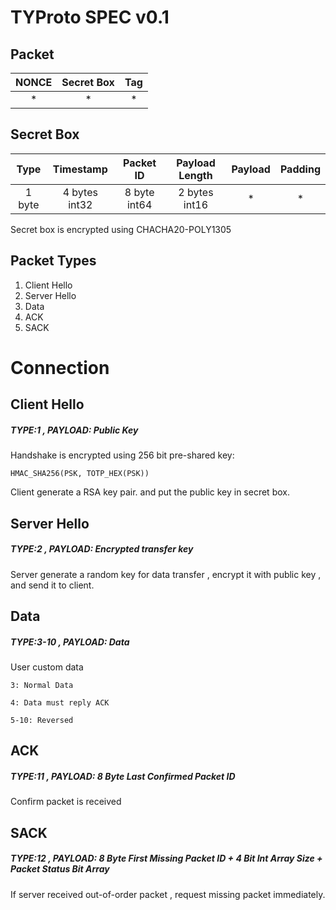 # TYProto SPEC v0.1

## Packet
| NONCE |  Secret Box  |  Tag  |
|:-----:|:------------:|:-----:|
|   *   |      *       |   *   |
## Secret Box
|  Type  |   Timestamp   |   Packet ID  | Payload Length | Payload | Padding |
|:------:|:-------------:|:------------:|:--------------:|:-------:|:-------:|
| 1 byte | 4 bytes int32 | 8 byte int64 |  2 bytes int16 |    *    |    *    |

Secret box is encrypted using CHACHA20-POLY1305

## Packet Types

1. Client Hello
2. Server Hello
3. Data
11. ACK
12. SACK

# Connection

## Client Hello
##### TYPE:1 , PAYLOAD: Public Key

Handshake is encrypted using 256 bit pre-shared key:

	HMAC_SHA256(PSK, TOTP_HEX(PSK))

Client generate a RSA key pair. and put the public key in secret box.

## Server Hello
##### TYPE:2 , PAYLOAD: Encrypted transfer key
Server generate a random key for data transfer , encrypt it with public key , and send it to client.

## Data
##### TYPE:3-10 , PAYLOAD: Data
User custom data

```
3: Normal Data

4: Data must reply ACK

5-10: Reversed
```

## ACK
##### TYPE:11 , PAYLOAD: 8 Byte Last Confirmed Packet ID
Confirm packet is received

## SACK
##### TYPE:12 , PAYLOAD: 8 Byte First Missing Packet ID + 4 Bit Int Array Size + Packet Status Bit Array
If server received out-of-order packet , request missing packet immediately.